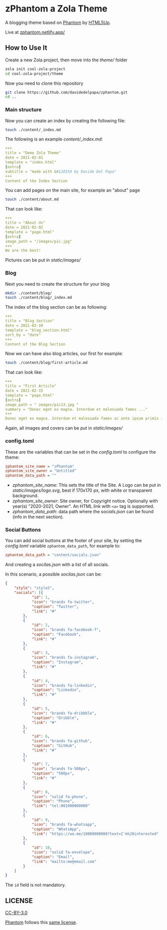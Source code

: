 # zPhantom a Zola Theme

A blogging theme based on [Phantom](https://html5up.net/phantom) by [HTML5Up](http://html5up.net).

Live at [zphantom.netlify.app/](https://zphantom.netlify.app/)

## How to Use It

Create a new Zola project, then move into the *theme/* folder

```bash
zola init cool-zola-project
cd cool-zola-project/theme
```

Now you need to clone this repository

```bash
git clone https://github.com/davidedelpapa/zphantom.git
cd ..
```

### Main structure

Now you can create an index by creating the following file:

```bash
touch ./content/_index.md
```

The following is an example *content/_index.md*:

```yaml
+++
title = "Demo Zola Theme"
date = 2021-02-01
template = "index.html"
[extra]
subtitle = "made with &#128154 by Davide Del Papa"
+++
Content of the Index Section
```

You can add pages on the main site, for example an "about" page

```bash
touch ./content/about.md
```

That can look like:

```yaml
+++
title = "About Us"
date = 2021-02-02
template = "page.html"
[extra]
image_path = "/images/pic.jpg"
+++
We are the best!
```

Pictures can be put in *static/images/*


### Blog

Next you need to create the structure for your blog

```bash
mkdir ./content/blog/
touch ./content/blog/_index.md
```

The index of the blog section can be as following:

```yaml
+++
title = "Blog Section"
date = 2021-02-10
template = "blog_section.html"
sort_by = "date"
+++
Content of the Blog Section
```

Now we can have also blog articles, our first for example:

```bash
touch ./content/blog/first-article.md
```

That can look like:

```yaml
+++
title = "First Article"
date = 2021-02-15
template = "page.html"
[extra]
image_path = " images/pic13.jpg "
summary = "Donec eget ex magna. Interdum et malesuada fames ..."
+++
Donec eget ex magna. Interdum et malesuada fames ac ante ipsum primis in faucibus. Pellentesque venenatis dolor imperdiet dolor mattis sagittis. Praesent rutrum sem diam, vitae egestas enim auctor sit amet.
```

Again, all images and covers can be put in *static/images/*

### config.toml

These are the variables that can be set in the *config.toml* to configure the theme:

```ini
zphantom_site_name = "zPhantom"
zphantom_site_owner = "Untitled"
zphantom_data_path = ""
```

- *zphantom_site_name*: This sets the title of the Site. 
A Logo can be put in *static/images/logo.svg*, best if 170x170 px, with white or transparent background.
- *zphantom_site_owner*: Site owner, for Copyright notice. Optionally with year(s) "2020-2021, Owner". An HTML link with `<a>` tag is supported.
- *zphantom_data_path*: data path where the *socials.json* can be found (info in the next section).

### Social Buttons

You can add social buttons at the footer of your site, by setting the *config.toml* variable `zphantom_data_path`, for example to:

```ini
zphantom_data_path = "content/socials.json"
```

And creating a *socilas.json* with a list of all socials.

In this scenario, a possible *socilas.json* can be:

```json
{
    "style": "style2",
    "socials": [{
            "id": 1,
            "icon": "brands fa-twitter",
            "caption": "Twitter",
            "link": "#"
        },
        {
            "id": 2,
            "icon": "brands fa-facebook-f",
            "caption": "Facebook",
            "link": "#"
        },
        {
            "id": 3,
            "icon": "brands fa-instagram",
            "caption": "Instagram",
            "link": "#"
        },
        {
            "id": 4,
            "icon": "brands fa-linkedin",
            "caption": "Linkedin",
            "link": "#"
        },
        {
            "id": 5,
            "icon": "brands fa-dribbble",
            "caption": "Dribble",
            "link": "#"
        },
        {
            "id": 6,
            "icon": "brands fa-github",
            "caption": "GitHub",
            "link": "#"
        },
        {
            "id": 7,
            "icon": "brands fa-500px",
            "caption": "500px",
            "link": "#"
        },
        {
            "id": 8,
            "icon": "solid fa-phone",
            "caption": "Phone",
            "link": "tel:001000000000"
        },
        {
            "id": 9,
            "icon": "brands fa-whatsapp",
            "caption": "WhatsApp",
            "link": "https://wa.me/10000000000?text=I'm%20interested"
        },
        {
            "id": 10,
            "icon": "solid fa-envelope",
            "caption": "Email",
            "link": "mailto:me@email.com"
        }
    ]
}
```

The `id` field is not mandatory.

## LICENSE

[CC-BY-3.0](https://creativecommons.org/licenses/by/3.0/)

[Phantom](https://html5up.net/phantom) follows this [same license](https://html5up.net/license).
